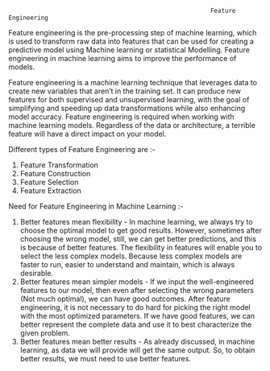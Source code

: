                                                             Feature Engineering

Feature engineering is the pre-processing step of machine learning, which is used to transform raw data into features that can be used for creating a predictive model using Machine learning or statistical Modelling. Feature engineering in machine learning aims to improve the performance of models.

Feature engineering is a machine learning technique that leverages data to create new variables that aren’t in the training set. It can produce new features for both supervised and unsupervised learning, with the goal of simplifying and speeding up data transformations while also enhancing model accuracy. Feature engineering is required when working with machine learning models. Regardless of the data or architecture, a terrible feature will have a direct impact on your model.

Different types of Feature Engineering are :-
1. Feature Transformation
2. Feature Construction
3. Feature Selection
4. Feature Extraction

Need for Feature Engineering in Machine Learning :-

1. Better features mean flexibility - In machine learning, we always try to choose the optimal model to get good results. However, sometimes after choosing the wrong model, still, we can get better predictions, and this is because of better features. The flexibility in features will enable you to select the less complex models. Because less complex models are faster to run, easier to understand and maintain, which is always desirable.
2. Better features mean simpler models - If we input the well-engineered features to our model, then even after selecting the wrong parameters (Not much optimal), we can have good outcomes. After feature engineering, it is not necessary to do hard for picking the right model with the most optimized parameters. If we have good features, we can better represent the complete data and use it to best characterize the given problem.
3. Better features mean better results - As already discussed, in machine learning, as data we will provide will get the same output. So, to obtain better results, we must need to use better features.
